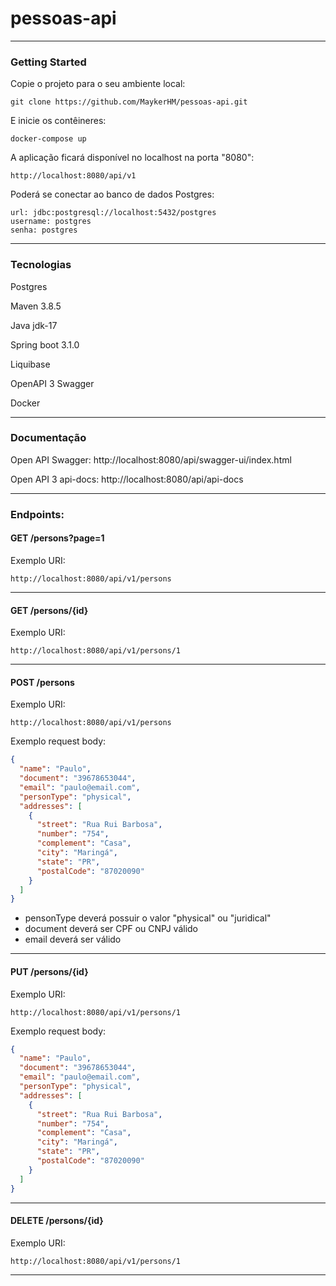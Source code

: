 # pessoas-api

____

### Getting Started

Copie o projeto para o seu ambiente local:
```
git clone https://github.com/MaykerHM/pessoas-api.git
```

E inicie os contêineres:
```
docker-compose up
```
A aplicação ficará disponível no localhost na porta "8080":
```
http://localhost:8080/api/v1
```

Poderá se conectar ao banco de dados Postgres:
```
url: jdbc:postgresql://localhost:5432/postgres
username: postgres
senha: postgres
```
____
### Tecnologias

Postgres

Maven 3.8.5

Java jdk-17

Spring boot 3.1.0

Liquibase

OpenAPI 3 Swagger

Docker

____

### Documentação

Open API Swagger: http://localhost:8080/api/swagger-ui/index.html

Open API 3 api-docs: http://localhost:8080/api/api-docs
____

### Endpoints:

#### GET /persons?page=1

Exemplo URI:
```
http://localhost:8080/api/v1/persons
```

---

#### GET /persons/{id}

Exemplo URI:
```
http://localhost:8080/api/v1/persons/1
```

---

#### POST /persons

Exemplo URI:
```
http://localhost:8080/api/v1/persons
```
Exemplo request body:
```json
{
  "name": "Paulo",
  "document": "39678653044",
  "email": "paulo@email.com",
  "personType": "physical",
  "addresses": [
    {
      "street": "Rua Rui Barbosa",
      "number": "754",
      "complement": "Casa",
      "city": "Maringá",
      "state": "PR",
      "postalCode": "87020090"
    }
  ]
}
```
* pensonType deverá possuir o valor "physical" ou "juridical"
* document deverá ser CPF ou CNPJ válido
* email deverá ser válido
---

#### PUT /persons/{id}
Exemplo URI:
```
http://localhost:8080/api/v1/persons/1
```
Exemplo request body:
```json
{
  "name": "Paulo",
  "document": "39678653044",
  "email": "paulo@email.com",
  "personType": "physical",
  "addresses": [
    {
      "street": "Rua Rui Barbosa",
      "number": "754",
      "complement": "Casa",
      "city": "Maringá",
      "state": "PR",
      "postalCode": "87020090"
    }
  ]
}
```

---

#### DELETE /persons/{id}

Exemplo URI:
```
http://localhost:8080/api/v1/persons/1
```

---

